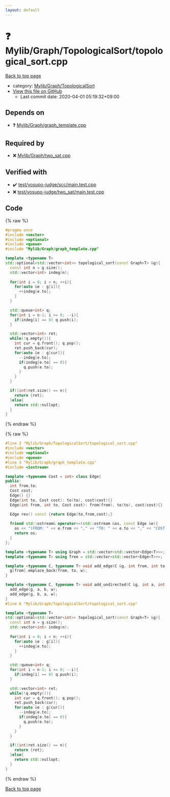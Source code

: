 ```yaml
---
layout: default
---
```


<!-- mathjax config similar to math.stackexchange -->
<script type="text/javascript" async
  src="https://cdnjs.cloudflare.com/ajax/libs/mathjax/2.7.5/MathJax.js?config=TeX-MML-AM_CHTML">
</script>
<script type="text/x-mathjax-config">
  MathJax.Hub.Config({
    TeX: { equationNumbers: { autoNumber: "AMS" }},
    tex2jax: {
      inlineMath: [ ['$','$'] ],
      processEscapes: true
    },
    "HTML-CSS": { matchFontHeight: false },
    displayAlign: "left",
    displayIndent: "2em"
  });
</script>

<script type="text/javascript" src="https://cdnjs.cloudflare.com/ajax/libs/jquery/3.4.1/jquery.min.js"></script>
<script src="https://cdn.jsdelivr.net/npm/jquery-balloon-js@1.1.2/jquery.balloon.min.js" integrity="sha256-ZEYs9VrgAeNuPvs15E39OsyOJaIkXEEt10fzxJ20+2I=" crossorigin="anonymous"></script>
<script type="text/javascript" src="../../../../assets/js/copy-button.js"></script>
<link rel="stylesheet" href="../../../../assets/css/copy-button.css" />


# :question: Mylib/Graph/TopologicalSort/topological_sort.cpp

<a href="../../../../index.html">Back to top page</a>

* category: <a href="../../../../index.html#5cfab8f1bec9f4a2c22b88bddb7720db">Mylib/Graph/TopologicalSort</a>
* <a href="{{ site.github.repository_url }}/blob/master/Mylib/Graph/TopologicalSort/topological_sort.cpp">View this file on GitHub</a>
    - Last commit date: 2020-04-01 05:19:32+09:00




## Depends on

* :question: <a href="../graph_template.cpp.html">Mylib/Graph/graph_template.cpp</a>


## Required by

* :x: <a href="../two_sat.cpp.html">Mylib/Graph/two_sat.cpp</a>


## Verified with

* :heavy_check_mark: <a href="../../../../verify/test/yosupo-judge/scc/main.test.cpp.html">test/yosupo-judge/scc/main.test.cpp</a>
* :x: <a href="../../../../verify/test/yosupo-judge/two_sat/main.test.cpp.html">test/yosupo-judge/two_sat/main.test.cpp</a>


## Code

<a id="unbundled"></a>
{% raw %}
```cpp
#pragma once
#include <vector>
#include <optional>
#include <queue>
#include "Mylib/Graph/graph_template.cpp"

template <typename T>
std::optional<std::vector<int>> topological_sort(const Graph<T> &g){
  const int n = g.size();
  std::vector<int> indeg(n);
  
  for(int i = 0; i < n; ++i){
    for(auto &e : g[i]){
      ++indeg[e.to];
    }
  }

  std::queue<int> q;
  for(int i = n-1; i >= 0; --i){
    if(indeg[i] == 0) q.push(i);
  }

  std::vector<int> ret;
  while(!q.empty()){
    int cur = q.front(); q.pop();
    ret.push_back(cur);
    for(auto &e : g[cur]){
      --indeg[e.to];
      if(indeg[e.to] == 0){
        q.push(e.to);
      }
    }
  }

  if((int)ret.size() == n){
    return {ret};
  }else{
    return std::nullopt;
  }
}

```
{% endraw %}

<a id="bundled"></a>
{% raw %}
```cpp
#line 2 "Mylib/Graph/TopologicalSort/topological_sort.cpp"
#include <vector>
#include <optional>
#include <queue>
#line 3 "Mylib/Graph/graph_template.cpp"
#include <iostream>

template <typename Cost = int> class Edge{
public:
  int from,to;
  Cost cost;
  Edge() {}
  Edge(int to, Cost cost): to(to), cost(cost){}
  Edge(int from, int to, Cost cost): from(from), to(to), cost(cost){}

  Edge rev() const {return Edge(to,from,cost);}
  
  friend std::ostream& operator<<(std::ostream &os, const Edge &e){
    os << "(FROM: " << e.from << "," << "TO: " << e.to << "," << "COST: " << e.cost << ")";
    return os;
  }
};

template <typename T> using Graph = std::vector<std::vector<Edge<T>>>;
template <typename T> using Tree = std::vector<std::vector<Edge<T>>>;

template <typename C, typename T> void add_edge(C &g, int from, int to, T w){
  g[from].emplace_back(from, to, w);
}

template <typename C, typename T> void add_undirected(C &g, int a, int b, T w){
  add_edge(g, a, b, w);
  add_edge(g, b, a, w);
}
#line 6 "Mylib/Graph/TopologicalSort/topological_sort.cpp"

template <typename T>
std::optional<std::vector<int>> topological_sort(const Graph<T> &g){
  const int n = g.size();
  std::vector<int> indeg(n);
  
  for(int i = 0; i < n; ++i){
    for(auto &e : g[i]){
      ++indeg[e.to];
    }
  }

  std::queue<int> q;
  for(int i = n-1; i >= 0; --i){
    if(indeg[i] == 0) q.push(i);
  }

  std::vector<int> ret;
  while(!q.empty()){
    int cur = q.front(); q.pop();
    ret.push_back(cur);
    for(auto &e : g[cur]){
      --indeg[e.to];
      if(indeg[e.to] == 0){
        q.push(e.to);
      }
    }
  }

  if((int)ret.size() == n){
    return {ret};
  }else{
    return std::nullopt;
  }
}

```
{% endraw %}

<a href="../../../../index.html">Back to top page</a>


